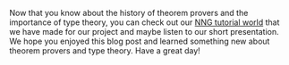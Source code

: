 Now that you know about the history of theorem provers and the importance of type theory, you can check out our [NNG tutorial world](https://add-iv.com/#/g/add/addgame) that we have made for our project and maybe listen to our short presentation. We hope you enjoyed this blog post and learned something new about theorem provers and type theory. Have a great day!
